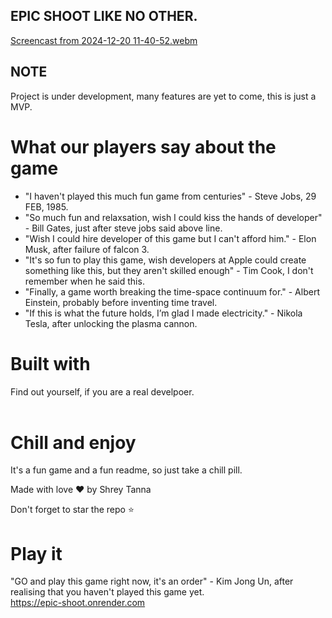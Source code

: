 ## EPIC SHOOT LIKE NO OTHER.

[Screencast from 2024-12-20 11-40-52.webm](https://github.com/user-attachments/assets/ab0eb060-8f96-4bab-9f04-7922c063232d)

## NOTE
Project is under development, many features are yet to come, this is just a MVP.

# What our players say about the game

- "I haven't played this much fun game from centuries" - Steve Jobs, 29 FEB, 1985.
- "So much fun and relaxsation, wish I could kiss the hands of developer" - Bill Gates, just after steve jobs said above line.
- "Wish I could hire developer of this game but I can't afford him." - Elon Musk, after failure of falcon 3.
- "It's so fun to play this game, wish developers at Apple could create something like this, but they aren't skilled enough" - Tim Cook, I don't remember when he said this.
- "Finally, a game worth breaking the time-space continuum for." - Albert Einstein, probably before inventing time travel.
- "If this is what the future holds, I’m glad I made electricity." - Nikola Tesla, after unlocking the plasma cannon.


# Built with

Find out yourself, if you are a real develpoer.
<br>
<br>

# Chill and enjoy
It's a fun game and a fun readme, so just take a chill pill.

Made with love ❤️ by Shrey Tanna

Don't forget to star the repo ⭐ 

# Play it

"GO and play this game right now, it's an order" - Kim Jong Un, after realising that you haven't played this game yet. <br>
https://epic-shoot.onrender.com
